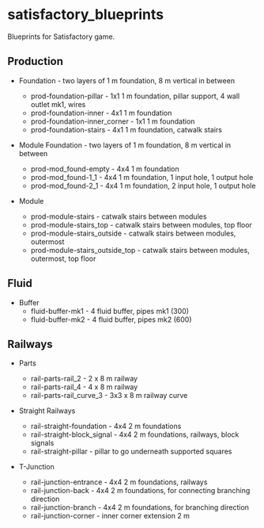 # satisfactory_blueprints
Blueprints for Satisfactory game.

## Production

- Foundation - two layers of 1 m foundation, 8 m vertical in between
   - prod-foundation-pillar - 1x1 1 m foundation, pillar support, 4 wall outlet mk1, wires
   - prod-foundation-inner - 4x1 1 m foundation
   - prod-foundation-inner_corner - 1x1 1 m foundation
   - prod-foundation-stairs - 4x1 1 m foundation, catwalk stairs

- Module Foundation - two layers of 1 m foundation, 8 m vertical in between
   - prod-mod_found-empty - 4x4 1 m foundation
   - prod-mod_found-1_1 - 4x4 1 m foundation, 1 input hole, 1 output hole
   - prod-mod_found-2_1 - 4x4 1 m foundation, 2 input hole, 1 output hole

- Module
   - prod-module-stairs - catwalk stairs between modules
   - prod-module-stairs_top - catwalk stairs between modules, top floor
   - prod-module-stairs_outside - catwalk stairs between modules, outermost
   - prod-module-stairs_outside_top - catwalk stairs between modules, outermost, top floor


## Fluid

- Buffer
   - fluid-buffer-mk1 - 4 fluid buffer, pipes mk1 (300)
   - fluid-buffer-mk2 - 4 fluid buffer, pipes mk2 (600)

## Railways

- Parts
   - rail-parts-rail_2 - 2 x 8 m railway
   - rail-parts-rail_4 - 4 x 8 m railway
   - rail-parts-rail_curve_3 - 3x3 x 8 m railway curve

- Straight Railways
   - rail-straight-foundation - 4x4 2 m foundations
   - rail-straight-block_signal - 4x4 2 m foundations, railways, block signals
   - rail-straight-pillar - pillar to go underneath supported squares

- T-Junction
   - rail-junction-entrance - 4x4 2 m foundations, railways
   - rail-junction-back - 4x4 2 m foundations, for connecting branching direction
   - rail-junction-branch - 4x4 2 m foundations, for branching direction
   - rail-junction-corner - inner corner extension 2 m
